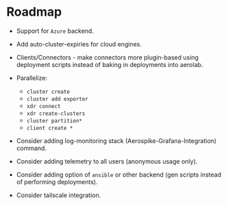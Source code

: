 # Roadmap

* Support for `Azure` backend.
* Add auto-cluster-expiries for cloud engines.
* Clients/Connectors - make connectors more plugin-based using deployment scripts instead of baking in deployments into aerolab.
* Parallelize:
  * `cluster create`
  * `cluster add exporter`
  * `xdr connect`
  * `xdr create-clusters`
  * `cluster partition*`
  * `client create *`

* Consider adding log-monitoring stack (Aerospike-Grafana-Integration) command.
* Consider adding telemetry to all users (anonymous usage only).
* Consider adding option of `ansible` or other backend (gen scripts instead of performing deployments).
* Consider tailscale integration.
